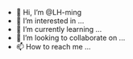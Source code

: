 - 👋 Hi, I’m @LH-ming
- 👀 I’m interested in ...
- 🌱 I’m currently learning ...
- 💞️ I’m looking to collaborate on ...
- 📫 How to reach me ...

<!---
LH-ming/LH-ming is a ✨ special ✨ repository because its `README.md` (this file) appears on your GitHub profile.
You can click the Preview link to take a look at your changes.
--->
